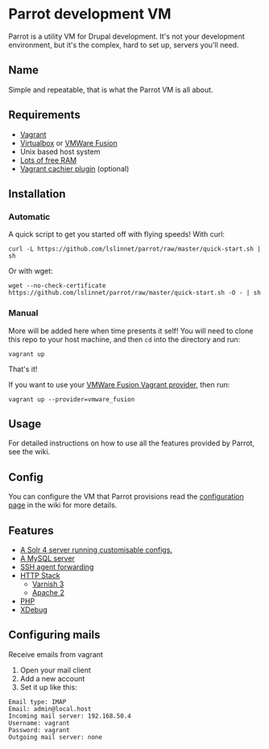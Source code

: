 Parrot development VM
=====================

Parrot is a utility VM for Drupal development. It's not your development environment,
but it's the complex, hard to set up, servers you'll need.


Name
----

Simple and repeatable, that is what the Parrot VM is all about.


Requirements
------------

* [Vagrant](http://www.vagrantup.com/)
* [Virtualbox](https://www.virtualbox.org/) or [VMWare Fusion](http://www.vmware.com/uk/products/fusion)
* Unix based host system
* [Lots of free RAM](http://lmgtfy.com/?q=computer+memory+upgrade)
* [Vagrant cachier plugin](https://github.com/fgrehm/vagrant-cachier#installation) (optional)


Installation
------------

### Automatic

A quick script to get you started off with flying speeds!
With curl:

	curl -L https://github.com/lslinnet/parrot/raw/master/quick-start.sh | sh

Or with wget:

    wget --no-check-certificate https://github.com/lslinnet/parrot/raw/master/quick-start.sh -O - | sh

### Manual

More will be added here when time presents it self!
You will need to clone this repo to your host machine, and then `cd` into the directory and run:

    vagrant up

That's it!

If you want to use your [VMWare Fusion Vagrant provider](http://www.vagrantup.com/vmware), then run:

    vagrant up --provider=vmware_fusion


Usage
-----

For detailed instructions on how to use all the features provided by Parrot, see the wiki.


Config
------
You can configure the VM that Parrot provisions read the [configuration page](https://github.com/computerminds/parrot/wiki/Configuration) in the wiki for more details.


Features
--------

* [A Solr 4 server running customisable configs.](https://github.com/computerminds/parrot/wiki/Solr-4-server)
* [A MySQL server](https://github.com/computerminds/parrot/wiki/Mysql-server)
* [SSH agent forwarding](https://github.com/computerminds/parrot/wiki/SSH-agent-forwarding)
* [HTTP Stack](https://github.com/computerminds/parrot/wiki/HTTP-stack)
  * [Varnish 3](https://github.com/computerminds/parrot/wiki/Varnish-3)
  * [Apache 2](https://github.com/computerminds/parrot/wiki/Apache-2)
* [PHP](https://github.com/computerminds/parrot/wiki/PHP)
* [XDebug](https://github.com/computerminds/parrot/wiki/PHP-XDebug)

Configuring mails
-----------------
Receive emails from vagrant

1. Open your mail client
2. Add a new account
3. Set it up like this:
```
Email type: IMAP
Email: admin@local.host
Incoming mail server: 192.168.50.4
Username: vagrant
Password: vagrant
Outgoing mail server: none
```

